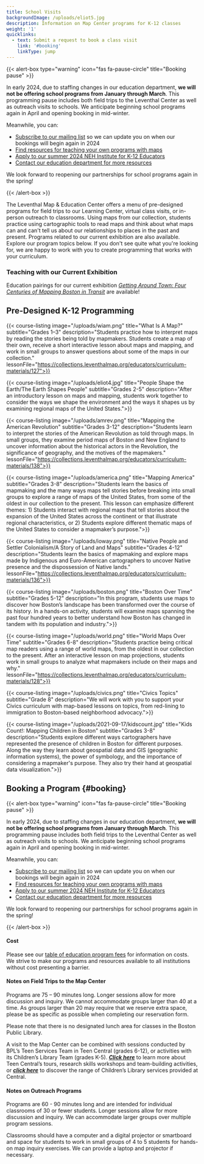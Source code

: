 ```yaml
---
title: School Visits
backgroundImage: /uploads/eliot5.jpg
description: Information on Map Center programs for K-12 classes
weight: '1'
quicklinks:
  - text: Submit a request to book a class visit
    link: '#booking'
    linkType: jump
---
```


{{< alert-box type="warning" icon="fas fa-pause-circle" title="Booking pause" >}}

In early 2024, due to staffing changes in our education department, **we will not be offering school programs from January through March**. This programming pause includes both field trips to the Leventhal Center as well as outreach visits to schools. We anticipate beginning school programs again in April and opening booking in mid-winter. 

Meanwhile, you can:

* [Subscribe to our mailing list](https://www.leventhalmap.org/subscribe/) so we can update you on when our bookings will begin again in 2024
* [Find resources for teaching your own programs with maps](/education/k12/teach-it-yourself/)
* [Apply to our summer 2024 NEH Institute for K-12 Educators](https://teachingwithmaps.org)
* [Contact our education department for more resources](mailto:education@leventhalmap.org)

We look forward to reopening our partnerships for school programs again in the spring!

{{< /alert-box >}}

The Leventhal Map & Education Center offers a menu of pre-designed programs for field trips to our Learning Center, virtual class visits, or in-person outreach to classrooms. Using maps from our collection, students practice using cartographic tools to read maps and think about what maps can and can't tell us about our relationships to places in the past and present. Programs related to our current exhibition are also available. Explore our program topics below. If you don't see quite what you're looking for, we are happy to work with you to create programming that works with your curriculum.

### Teaching with our Current Exhibition

Education pairings for our current exhibition [*Getting Around Town: Four Centuries of Mapping Boston in Transit*](https://www.leventhalmap.org/about/press-releases/getting-around-town-opens-fall-2023/) are available!

## Pre-Designed K-12 Programming

{{< course-listing image="/uploads/wiam.png" title="What Is A Map?" subtitle="Grades 1–3" description="Students practice how to interpret maps by reading the stories being told by mapmakers. Students create a map of their own, receive a short interactive lesson about maps and mapping, and work in small groups to answer questions about some of the maps in our collection." lessonFile="https://collections.leventhalmap.org/educators/curriculum-materials/127">}}

{{< course-listing image="/uploads/eliot4.jpg" title="People Shape the Earth/The Earth Shapes People" subtitle="Grades 2-5" description="After an introductory lesson on maps and mapping, students work together to consider the ways we shape the environment and the ways it shapes us by examining regional maps of the United States.">}}

{{< course-listing image="/uploads/amrev.png" title="Mapping the American Revolution" subtitle="Grades 3-12" description="Students learn to interpret the stories of the American Revolution as told through maps. In small groups, they examine period maps of Boston and New England to uncover information about the historical actors in the Revolution, the significance of geography, and the motives of the mapmakers." lessonFile="https://collections.leventhalmap.org/educators/curriculum-materials/138">}}

{{< course-listing image="/uploads/america.png" title="Mapping America" subtitle="Grades 3-8" description="Students learn the basics of mapmaking and the many ways maps tell stories before breaking into small groups to explore a range of maps of the United States, from some of the oldest in our collection to the present. This lesson can emphasize different themes: 1) Students interact with regional maps that tell stories about the expansion of the United States across the continent or that illustrate regional characteristics, or 2) Students explore different thematic maps of the United States to consider a mapmaker’s purpose.">}}

{{< course-listing image="/uploads/ioway.png" title="Native People and Settler Colonialism/A Story of Land and Maps" subtitle="Grades 4-12" description="Students learn the basics of mapmaking and explore maps made by Indigenous and Euro-American cartographers to uncover Native presence and the dispossession of Native lands." lessonFile="https://collections.leventhalmap.org/educators/curriculum-materials/136">}}

{{< course-listing image="/uploads/boston.png" title="Boston Over Time" subtitle="Grades 5-12" description="In this program, students use maps to discover how Boston’s landscape has been transformed over the course of its history. In a hands-on activity, students will examine maps spanning the past four hundred years to better understand how Boston has changed in tandem with its population and industry.">}}

{{< course-listing image="/uploads/world.png" title="World Maps Over Time" subtitle="Grades 6-8" description="Students practice being critical map readers using a range of world maps, from the oldest in our collection to the present. After an interactive lesson on map projections, students work in small groups to analyze what mapmakers include on their maps and why." lessonFile="https://collections.leventhalmap.org/educators/curriculum-materials/128">}}

{{< course-listing image="/uploads/civics.png" title="Civics Topics" subtitle="Grade 8" description="We will work with you to support your Civics curriculum with map-based lessons on topics, from red-lining to immigration to Boston-based neighborhood advocacy.">}}

{{< course-listing image="/uploads/2021-09-17/kidscount.jpg" title="Kids Count!: Mapping Children in Boston" subtitle="Grades 3-8" description="Students explore different ways cartographers have represented the presence of children in Boston for different purposes. Along the way they learn about geospatial data and GIS (geographic information systems), the power of symbology, and the importance of considering a mapmaker's purpose. They also try their hand at geospatial data visualization.">}}

## Booking a Program {#booking}

{{< alert-box type="warning" icon="fas fa-pause-circle" title="Booking pause" >}}

In early 2024, due to staffing changes in our education department, **we will not be offering school programs from January through March**. This programming pause includes both field trips to the Leventhal Center as well as outreach visits to schools. We anticipate beginning school programs again in April and opening booking in mid-winter. 

Meanwhile, you can:

* [Subscribe to our mailing list](https://www.leventhalmap.org/subscribe/) so we can update you on when our bookings will begin again in 2024
* [Find resources for teaching your own programs with maps](/education/k12/teach-it-yourself/)
* [Apply to our summer 2024 NEH Institute for K-12 Educators](https://teachingwithmaps.org)
* [Contact our education department for more resources](mailto:education@leventhalmap.org)

We look forward to reopening our partnerships for school programs again in the spring!

{{< /alert-box >}}

#### Cost

Please see our [table of education program fees](/education/fees) for information on costs. We strive to make our programs and resources available to all institutions without cost presenting a barrier.

#### Notes on Field Trips to the Map Center

Programs are 75 – 90 minutes long. Longer sessions allow for more discussion and inquiry. We cannot accommodate groups larger than 40 at a time. As groups larger than 20 may require that we reserve extra space, please be as specific as possible when completing our reservation form.

Please note that there is no designated lunch area for classes in the Boston Public Library.

A visit to the Map Center can be combined with sessions conducted by BPL’s Teen Services Team in Teen Central (grades 6-12), or activities with its Children’s Library Team (grades K-5). ***[Click here](https://www.bpl.org/services-central-library/teen-central/)*** to learn more about Teen Central’s tours, research skills workshops and team-building activities, or ***[click here](https://www.bpl.org/services-central-library/childrens-library-at-the-central-library/)*** to discover the range of Children’s Library services provided at Central.

#### Notes on Outreach Programs

Programs are 60 - 90 minutes long and are intended for individual classrooms of 30 or fewer students. Longer sessions allow for more discussion and inquiry. We can accommodate larger groups over multiple program sessions.

Classrooms should have a computer and a digital projector or smartboard and space for students to work in small groups of 4 to 5 students for hands-on map inquiry exercises. We can provide a laptop and projector if necessary.
